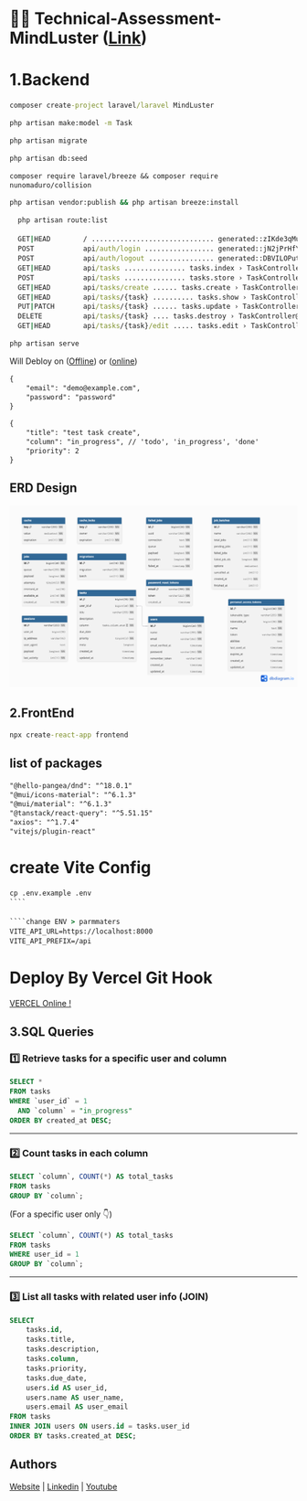 # 👨&zwj;💻 Technical-Assessment-MindLuster ([Link](https://www.notion.so/Full-Stack-Developer-Assessment-Task-23024253613480749effdc8ed8efe2ee))

# 1.Backend

```cmd
composer create-project laravel/laravel MindLuster
```

```cmd
php artisan make:model -m Task
```

```cmd
php artisan migrate
```

```cmd
php artisan db:seed
```

```composer
composer require laravel/breeze && composer require nunomaduro/collision
```

```cmd
php artisan vendor:publish && php artisan breeze:install
```

```cmd
  php artisan route:list

  GET|HEAD        / .............................. generated::zIKde3qMuMYJtul8
  POST            api/auth/login ................. generated::jN2jPrHfY0Hk0GsR
  POST            api/auth/logout ................ generated::DBVILOPutwY82zBh
  GET|HEAD        api/tasks ............... tasks.index › TaskController@index
  POST            api/tasks ............... tasks.store › TaskController@store
  GET|HEAD        api/tasks/create ...... tasks.create › TaskController@create
  GET|HEAD        api/tasks/{task} .......... tasks.show › TaskController@show
  PUT|PATCH       api/tasks/{task} ...... tasks.update › TaskController@update
  DELETE          api/tasks/{task} .... tasks.destroy › TaskController@destroy
  GET|HEAD        api/tasks/{task}/edit ..... tasks.edit › TaskController@edit
```

```cmd
php artisan serve
```

Will Debloy on ([Offline](http://localhost:8000)) or ([online](https://task.fadaa-marketing.com/request-docs/))

```Demo auth :post | endpoint :  api/auth/login
{
    "email": "demo@example.com",
    "password": "password"
}
```

```Demo Product :post | endpoint : api/tasks  | edit-endpoint: api/tasks/46
{
    "title": "test task create",
    "column": "in_progress", // 'todo', 'in_progress', 'done'
    "priority": 2
}
```

## ERD Design

![alt text](https://raw.githubusercontent.com/yahongie2014/Technical-Assessment-MindLuster/refs/heads/main/TASK%20DIAGRAM.png)

## 2.FrontEnd

```cmd
npx create-react-app frontend
```

## list of packages

```
"@hello-pangea/dnd": "^18.0.1"
"@mui/icons-material": "^6.1.3"
"@mui/material": "^6.1.3"
"@tanstack/react-query": "^5.51.15"
"axios": "^1.7.4"
"vitejs/plugin-react"
```

# create Vite Config

`````cmd
cp .env.example .env
````

````change ENV > parmmaters
VITE_API_URL=https://localhost:8000
VITE_API_PREFIX=/api
`````

# Deploy By Vercel Git Hook

[VERCEL Online !](https://technical-assessment-mind-luster.vercel.app/)

## 3.SQL Queries

### 1️⃣ Retrieve tasks for a specific user and column

```sql
SELECT *
FROM tasks
WHERE `user_id` = 1
  AND `column` = "in_progress"
ORDER BY created_at DESC;
```

---

### 2️⃣ Count tasks in each column

```sql
SELECT `column`, COUNT(*) AS total_tasks
FROM tasks
GROUP BY `column`;
```

(For a specific user only 👇)

```sql
SELECT `column`, COUNT(*) AS total_tasks
FROM tasks
WHERE user_id = 1
GROUP BY `column`;
```

---

### 3️⃣ List all tasks with related user info (JOIN)

```sql
SELECT
    tasks.id,
    tasks.title,
    tasks.description,
    tasks.column,
    tasks.priority,
    tasks.due_date,
    users.id AS user_id,
    users.name AS user_name,
    users.email AS user_email
FROM tasks
INNER JOIN users ON users.id = tasks.user_id
ORDER BY tasks.created_at DESC;
```

## Authors

[Website](https://www.coder79.me/)
| [Linkedin](https://www.linkedin.com/in/devahmedsaeed/)
| [Youtube](https://www.youtube.com/AhmedSaeedcoder79/)
